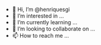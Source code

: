 - 👋 Hi, I’m @henriquesgi
- 👀 I’m interested in ...
- 🌱 I’m currently learning ...
- 💞️ I’m looking to collaborate on ...
- 📫 How to reach me ...

<!---
henriquesgi/henriquesgi is a ✨ special ✨ repository because its `README.md` (this file) appears on your GitHub profile.
You can click the Preview link to take a look at your changes.
--->
